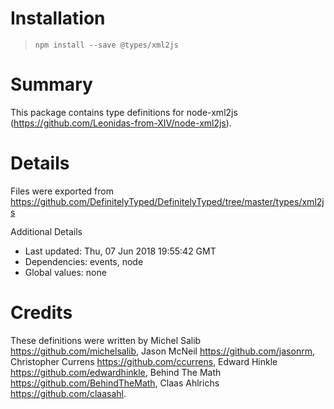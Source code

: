 # Installation
> `npm install --save @types/xml2js`

# Summary
This package contains type definitions for node-xml2js (https://github.com/Leonidas-from-XIV/node-xml2js).

# Details
Files were exported from https://github.com/DefinitelyTyped/DefinitelyTyped/tree/master/types/xml2js

Additional Details
 * Last updated: Thu, 07 Jun 2018 19:55:42 GMT
 * Dependencies: events, node
 * Global values: none

# Credits
These definitions were written by Michel Salib <https://github.com/michelsalib>, Jason McNeil <https://github.com/jasonrm>, Christopher Currens <https://github.com/ccurrens>, Edward Hinkle <https://github.com/edwardhinkle>, Behind The Math <https://github.com/BehindTheMath>, Claas Ahlrichs <https://github.com/claasahl>.
